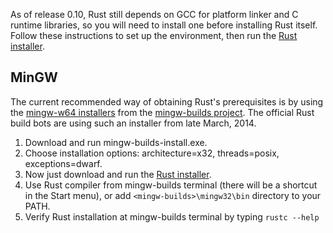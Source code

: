 As of release 0.10, Rust still depends on GCC for platform linker and C runtime libraries, so you will need to install one before installing Rust itself. Follow these instructions to set up the environment, then run the [Rust installer].

## MinGW

The current recommended way of obtaining Rust's prerequisites is by using the [mingw-w64 installers](http://sourceforge.net/projects/mingwbuilds/files/mingw-builds-install/mingw-builds-install.exe/download) from the [mingw-builds project](https://sourceforge.net/projects/mingwbuilds/files/host-windows/releases/). The official Rust build bots are using such an installer from late March, 2014.

1. Download and run mingw-builds-install.exe.
2. Choose installation options: architecture=x32, threads=posix, exceptions=dwarf.
3. Now just download and run the [Rust installer].
3. Use Rust compiler from mingw-builds terminal (there will be a shortcut in the Start menu), or add `<mingw-builds>\mingw32\bin` directory to your PATH.
4. Verify Rust installation at mingw-builds terminal by typing `rustc --help`

[Rust installer]: http://static.rust-lang.org/dist/rust-nightly-install.exe
